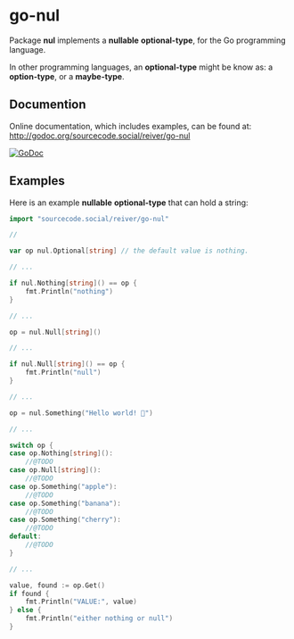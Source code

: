 # go-nul

Package **nul** implements a **nullable** **optional-type**, for the Go programming language.

In other programming languages, an **optional-type** might be know as: a **option-type**, or a **maybe-type**.

## Documention

Online documentation, which includes examples, can be found at: http://godoc.org/sourcecode.social/reiver/go-nul

[![GoDoc](https://godoc.org/sourcecode.social/reiver/go-nul?status.svg)](https://godoc.org/sourcecode.social/reiver/go-nul)

## Examples

Here is an example **nullable** **optional-type** that can hold a string:
```go
import "sourcecode.social/reiver/go-nul"

//

var op nul.Optional[string] // the default value is nothing.

// ...

if nul.Nothing[string]() == op {
	fmt.Println("nothing")
}

// ...

op = nul.Null[string]()

// ...

if nul.Null[string]() == op {
	fmt.Println("null")
}

// ...

op = nul.Something("Hello world! 👾")

// ...

switch op {
case op.Nothing[string]():
	//@TODO
case op.Null[string]():
	//@TODO
case op.Something("apple"):
	//@TODO
case op.Something("banana"):
	//@TODO
case op.Something("cherry"):
	//@TODO
default:
	//@TODO
}

// ...

value, found := op.Get()
if found {
	fmt.Println("VALUE:", value)
} else {
	fmt.Println("either nothing or null")
}
```

